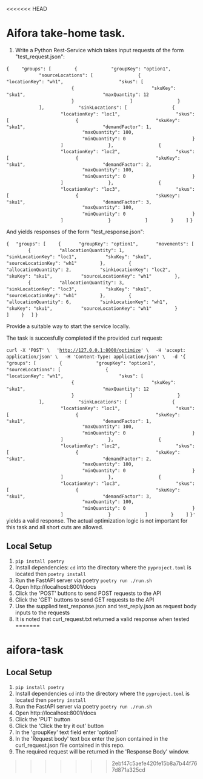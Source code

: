 <<<<<<< HEAD
# Aifora take-home task.

1. Write a Python Rest-Service which takes input requests of the form "test\_request.json":

`{`
`    "groups": [`
`        {`
`            "groupKey": "option1",`
`            "sourceLocations": [`
`                {`
`                    "locationKey": "wh1",`
`                    "skus": [`
`                        {`
`                            "skuKey": "sku1",`
`                            "maxQuantity": 12`
`                        }`
`                    ]`
`                }`
`            ],`
`            "sinkLocations": [`
`                {`
`                    "locationKey": "loc1",`
`                    "skus": [`
`                        {`
`                            "skuKey": "sku1",`
`                            "demandFactor": 1,`
`                            "maxQuantity": 100,`
`                            "minQuantity": 0`
`                        }`
`                    ]`
`                },`
`                {`
`                    "locationKey": "loc2",`
`                    "skus": [`
`                        {`
`                            "skuKey": "sku1",`
`                            "demandFactor": 2,`
`                            "maxQuantity": 100,`
`                            "minQuantity": 0`
`                        }`
`                    ]`
`                },`
`                {`
`                    "locationKey": "loc3",`
`                    "skus": [`
`                        {`
`                            "skuKey": "sku1",`
`                            "demandFactor": 3,`
`                            "maxQuantity": 100,`
`                            "minQuantity": 0`
`                        }`
`                    ]`
`                }`
`            ]`
`        }`
`    ]`
`}`

And yields responses of the form "test\_response.json":

`{`
`  "groups": [`
`    {`
`      "groupKey": "option1",`
`      "movements": [`
`        {`
`          "allocationQuantity": 1,`
`          "sinkLocationKey": "loc1",`
`          "skuKey": "sku1",`
`          "sourceLocationKey": "wh1"`
`        },`
`        {`
`          "allocationQuantity": 2,`
`          "sinkLocationKey": "loc2",`
`          "skuKey": "sku1",`
`          "sourceLocationKey": "wh1"`
`        },`
`        {`
`          "allocationQuantity": 3,`
`          "sinkLocationKey": "loc3",`
`          "skuKey": "sku1",`
`          "sourceLocationKey": "wh1"`
`        },`
`        {`
`          "allocationQuantity": 6,`
`          "sinkLocationKey": "wh1",`
`          "skuKey": "sku1",`
`          "sourceLocationKey": "wh1"`
`        }`
`      ]`
`    }`
`  ]`
`}`

Provide a suitable way to start the service locally.

The task is succesfully completed if the provided curl request:

`curl -X 'POST' \`
`  '`[`http://127.0.0.1:8000/optimize`](http://127.0.0.1:8000/optimize)`' \`
`  -H 'accept: application/json' \`
`  -H 'Content-Type: application/json' \`
`  -d '{`
`    "groups": [`
`        {`
`            "groupKey": "option1",`
`            "sourceLocations": [`
`                {`
`                    "locationKey": "wh1",`
`                    "skus": [`
`                        {`
`                            "skuKey": "sku1",`
`                            "maxQuantity": 12`
`                        }`
`                    ]`
`                }`
`            ],`
`            "sinkLocations": [`
`                {`
`                    "locationKey": "loc1",`
`                    "skus": [`
`                        {`
`                            "skuKey": "sku1",`
`                            "demandFactor": 1,`
`                            "maxQuantity": 100,`
`                            "minQuantity": 0`
`                        }`
`                    ]`
`                },`
`                {`
`                    "locationKey": "loc2",`
`                    "skus": [`
`                        {`
`                            "skuKey": "sku1",`
`                            "demandFactor": 2,`
`                            "maxQuantity": 100,`
`                            "minQuantity": 0`
`                        }`
`                    ]`
`                },`
`                {`
`                    "locationKey": "loc3",`
`                    "skus": [`
`                        {`
`                            "skuKey": "sku1",`
`                            "demandFactor": 3,`
`                            "maxQuantity": 100,`
`                            "minQuantity": 0`
`                        }`
`                    ]`
`                }`
`            ]`
`        }`
`    ]`
`}'`
yields a valid response. The actual optimization logic is not important
for this task and all short cuts are allowed.

## Local Setup

1. `pip install poetry`
2. Install dependencies: `cd` into the directory where the `pyproject.toml` is located then `poetry install`
3. Run the FastAPI server via poetry `poetry run ./run.sh`
4. Open http://localhost:8001/docs
5. Click the 'POST' buttons to send POST requests to the API
6. Click the 'GET' buttons to send GET requests to the API
7. Use the supplied test\_response.json and test\_reply.json as request body inputs to the requests
8. It is noted that curl\_request.txt returned a valid response when tested
=======
# aifora-task
## Local Setup

1. `pip install poetry`
2. Install dependencies `cd` into the directory where the `pyproject.toml` is located then `poetry install`
3. Run the FastAPI server via poetry `poetry run ./run.sh`
4. Open http://localhost:8001/docs
5. Click the 'PUT' button
6. Click the 'Click the try it out' button
7. In the 'groupKey' text field enter 'option1'
8. In the 'Request body' text box enter the json contained in the curl_request.json file contained in this repo.
9. The required request will be returned in the 'Response Body' window.
>>>>>>> 2ebf47c5aefe420fe15b8a7b44f767d871a325cd

